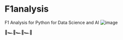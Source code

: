 # F1analysis
F1 Analysis for Python for Data Science and AI
![image](https://github.com/user-attachments/assets/8e084e6f-34ed-4456-896a-6019004cc7ff)

🏁🏎️🏁🏎️🏁🏎️🏁
